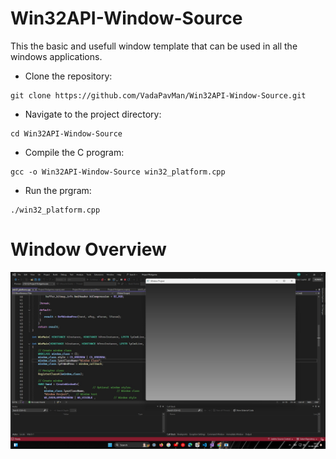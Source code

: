# Win32API-Window-Source
This the basic and usefull window template that can be used in all the windows applications.

- Clone the repository:
```
git clone https://github.com/VadaPavMan/Win32API-Window-Source.git
```

- Navigate to the project directory:
```
cd Win32API-Window-Source
```

- Compile the C program:
```
gcc -o Win32API-Window-Source win32_platform.cpp
```

- Run the prgram:
```
./win32_platform.cpp
```
# Window Overview
![imgC](assets/image.jpg)
